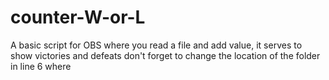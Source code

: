 # counter-W-or-L
A basic script for OBS where you read a file and add value, it serves to show victories and defeats
don't forget to change the location of the folder in line 6 where
